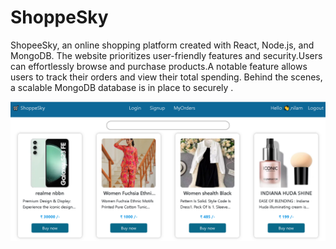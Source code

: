 # ShoppeSky

ShopeeSky, an online shopping platform created with React, Node.js, and MongoDB. The website prioritizes user-friendly features and security.Users can effortlessly browse and purchase products.A notable feature allows users to track their orders and view their total spending. Behind the scenes, a scalable MongoDB database is in place to securely .

<img src="./eccomerse.png" >